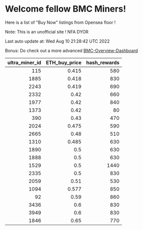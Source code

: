 # Welcome fellow BMC Miners!
Here is a list of "Buy Now" listings from Opensea floor !

Note: This is an unofficial site ! NFA DYOR

Last auto update at: Wed Aug 10 21:28:42 UTC 2022

Bonus: Do check out a more advanced [BMC-Overview-Dashboard](https://dune.com/defifunk/BMC-Overview-Dashboard)


|   ultra_miner_id |   ETH_buy_price |   hash_rewards |
|-----------------:|----------------:|---------------:|
|              115 |           0.415 |            580 |
|             1885 |           0.418 |            830 |
|             2243 |           0.419 |            690 |
|             2332 |           0.42  |            660 |
|             1977 |           0.42  |            840 |
|             1373 |           0.42  |             80 |
|              390 |           0.43  |            470 |
|             2024 |           0.475 |            590 |
|             2665 |           0.48  |            510 |
|             1310 |           0.485 |            630 |
|             1890 |           0.5   |            630 |
|             1888 |           0.5   |            630 |
|             1529 |           0.5   |           1440 |
|             2335 |           0.5   |            830 |
|             2059 |           0.51  |            530 |
|             1094 |           0.577 |            850 |
|               92 |           0.59  |            860 |
|             3436 |           0.6   |            830 |
|             3949 |           0.6   |            830 |
|             1846 |           0.65  |            770 |